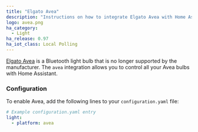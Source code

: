 ```yaml
---
title: "Elgato Avea"
description: "Instructions on how to integrate Elgato Avea with Home Assistant."
logo: avea.png
ha_category:
  - Light
ha_release: 0.97
ha_iot_class: Local Polling
---
```


[Elgato Avea](https://www.elgato.com/en/news/elgato-avea-transform-your-home) is a Bluetooth light bulb that is no longer supported by the manufacturer. The `avea` integration allows you to control all your Avea bulbs with Home Assistant.

### Configuration

To enable Avea, add the following lines to your `configuration.yaml` file:

```yaml
# Example configuration.yaml entry
light:
  - platform: avea
```
